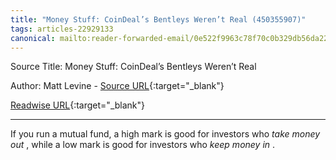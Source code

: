 ```yaml
---
title: "Money Stuff: CoinDeal’s Bentleys Weren’t Real (450355907)"
tags: articles-22929133
canonical: mailto:reader-forwarded-email/0e522f9963c78f70c0b329db56da22c2
---
```


Source Title: Money Stuff: CoinDeal’s Bentleys Weren’t Real

Author: Matt Levine - [Source URL](mailto:reader-forwarded-email/0e522f9963c78f70c0b329db56da22c2){:target="_blank"}

[Readwise URL](https://readwise.io/open/450355907){:target="_blank"}

---

If you run a mutual fund, a high mark is good for investors who *take money out* , while a low mark is good for investors who *keep money in* .
